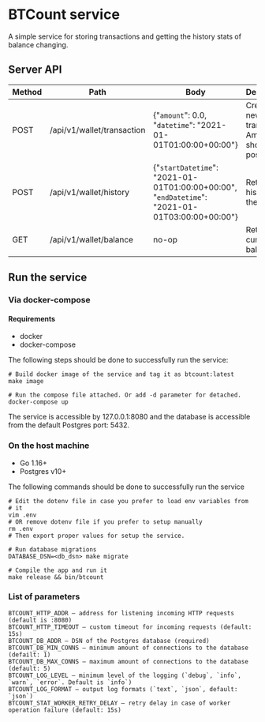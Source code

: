 # BTCount service

A simple service for storing transactions and getting the history stats
of balance changing.

## Server API

| Method | Path | Body | Description |
| ----- | ----- | ----- | ----- |
| POST | /api/v1/wallet/transaction | {"`amount`": 0.0, "`datetime`": "2021-01-01T01:00:00+00:00"} | Creates a new transaction. Amount should be positive |
| POST | /api/v1/wallet/history | {"`startDatetime`": "2021-01-01T01:00:00+00:00", "`endDatetime`": "2021-01-01T03:00:00+00:00"} | Returns the history of the balance |
| GET  | /api/v1/wallet/balance | no-op | Returns the current balance |

## Run the service

### Via docker-compose

#### Requirements

* docker
* docker-compose

The following steps should be done to successfully run the service:

```shell
# Build docker image of the service and tag it as btcount:latest
make image

# Run the compose file attached. Or add -d parameter for detached.
docker-compose up
```

The service is accessible by 127.0.0.1:8080 and the database is accessible
from the default Postgres port: 5432.

### On the host machine

* Go 1.16+
* Postgres v10+

The following commands should be done to successfully run the service

```shell
# Edit the dotenv file in case you prefer to load env variables from 
# it
vim .env
# OR remove dotenv file if you prefer to setup manually
rm .env
# Then export proper values for setup the service.

# Run database migrations
DATABASE_DSN=<db_dsn> make migrate

# Compile the app and run it
make release && bin/btcount
```

### List of parameters

```env
BTCOUNT_HTTP_ADDR — address for listening incoming HTTP requests (default is :8080)
BTCOUNT_HTTP_TIMEOUT — custom timeout for incoming requests (default: 15s)
BTCOUNT_DB_ADDR — DSN of the Postgres database (required)
BTCOUNT_DB_MIN_CONNS — minimum amount of connections to the database (defailt: 1)
BTCOUNT_DB_MAX_CONNS — maximum amount of connections to the database (default: 5)
BTCOUNT_LOG_LEVEL — minimum level of the logging (`debug`, `info`, `warn`, `error`. Default is `info`)
BTCOUNT_LOG_FORMAT — output log formats (`text`, `json`, default: `json`)
BTCOUNT_STAT_WORKER_RETRY_DELAY — retry delay in case of worker operation failure (default: 15s)
```
